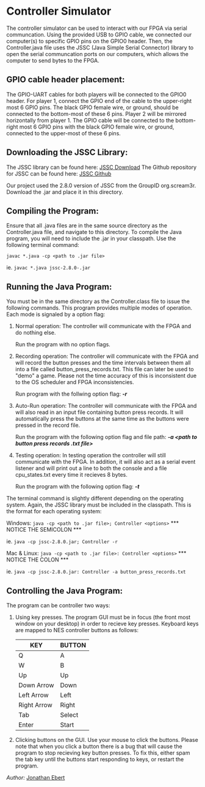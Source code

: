 <!-- PLEASE OPEN THIS DOCUMENT IN GITHUB, it has been marked up for github and might be confusing when viewing raw format-->
# Controller Simulator #

The controller simulator can be used to interact with our FPGA via serial communcation. Using the provided USB to GPIO cable, we connected our computer(s) to specific GPIO pins on the GPIO0 header. Then, the Controller.java file uses the JSSC (Java Simple Serial Connector) library to open the serial communcation ports on our computers, which allows the computer to send bytes to the FPGA.


GPIO cable header placement:
----------------------------

The GPIO-UART cables for both players will be connected to the GPIO0 header. For player 1, connect the GPIO end of the cable to the upper-right most 6 GPIO pins. The black GPIO female wire, or ground, should be connected to the bottom-most of these 6 pins. Player 2 will be mirrored horizontally from player 1. The GPIO cable will be connected to the bottom-right most 6 GPIO pins with the black GPIO female wire, or ground, connected to the upper-most of these 6 pins.


Downloading the JSSC Library:
-----------------------------

The JSSC library can be found here: [JSSC Download](http://search.maven.org/#search%7Cga%7C1%7Ca%3A%22jssc%22)
The Github repository for JSSC can be found here: [JSSC Github](https://github.com/scream3r/java-simple-serial-connector)

Our project used the 2.8.0 version of JSSC from the GroupID org.scream3r. Download the .jar and place it in this directory.


Compiling the Program:
----------------------

Ensure that all .java files are in the same source directory as the Controller.java file, and navigate to this directory. To compile the Java program, you will need to include the .jar in your classpath. Use the following terminal command: 

 `javac *.java -cp <path to .jar file>`

 ie. `javac *.java jssc-2.8.0-.jar`


Running the Java Program:
-------------------------

You must be in the same directory as the Controller.class file to issue the following commands. This program provides multiple modes of operation. Each mode is signaled by a option flag:

1) Normal operation: The controller will communicate with the FPGA and do nothing else. 

    Run the program with no option flags.

2) Recording operation: The controller will communicate with the FPGA and will record the button presses and the time intervals between them all into a file called button_press_records.txt. This file can later be used to "demo" a game. Please not the time accuracy of this is inconsistent due to the OS scheduler and FPGA inconsistencies. 

    Run program with the follwing option flag: ___-r___

3) Auto-Run operation: The controller will communicate with the FPGA and will also read in an input file containing button press records. It will automatically press the buttons at the same time as the buttons were pressed in the record file. 

    Run the program with the following option flag and file path: ___-a <path to button press records .txt file>___

4) Testing operation: In testing operation the controller will still communicate with the FPGA. In addition, it will also act as a serial event listener and will print out a line to both the console and a file cpu_states.txt every time it recieves 8 bytes.

    Run the program with the following option flag: ___-t___

The terminal command is slightly different depending on the operating system. Again, the JSSC library must be included in the classpath. This is the format for each operating system:

Windows: `java -cp <path to .jar file>; Controller <options>`       *** NOTICE THE SEMICOLON ***

ie. `java -cp jssc-2.8.0.jar; Controller -r`

Mac & Linux: `java -cp <path to .jar file>: Controller <options>`     *** NOTICE THE COLON ***
    
ie. `java -cp jssc-2.8.0.jar: Controller -a button_press_records.txt`


Controlling the Java Program:
-----------------------------

The program can be controller two ways:

1) Using key presses. The program GUI must be in focus (the front most window on your desktop) in order to recieve key presses. Keyboard keys are mapped to NES controller buttons as follows:

     KEY       |  BUTTON
   ------------|---------------
    Q          |  A
    W          |  B
    Up         |  Up
    Down Arrow |  Down
    Left Arrow |  Left
    Right Arrow|  Right
    Tab        |  Select
    Enter      |  Start

2) Clicking buttons on the GUI. Use your mouse to click the buttons. Please note that when you click a button there is a bug that will cause the program to stop recieving key button presses. To fix this, either spam the tab key until the buttons start responding to keys, or restart the program.

*Author:* [Jonathan Ebert](https://github.com/jtgebert)
